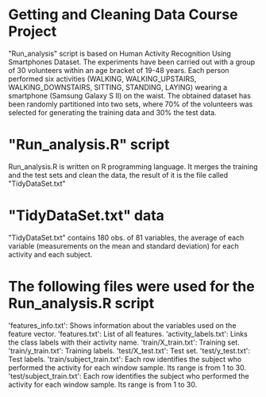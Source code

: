 # Getting and Cleaning Data Course Project
"Run_analysis" script is based on Human Activity Recognition Using Smartphones Dataset. The experiments have been carried out with a group of 30 volunteers within an age bracket of 19-48 years. Each person performed six activities (WALKING, WALKING_UPSTAIRS, WALKING_DOWNSTAIRS, SITTING, STANDING, LAYING) wearing a smartphone (Samsung Galaxy S II) on the waist. The obtained dataset has been randomly partitioned into two sets, where 70% of the volunteers was selected for generating the training data and 30% the test data.

# "Run_analysis.R" script
Run_analysis.R is written on R programming language. It merges the training and the test sets and clean the data, the result of it is the file called "TidyDataSet.txt"

# "TidyDataSet.txt" data
"TidyDataSet.txt" contains 180 obs. of 81 variables, the average of each variable (measurements on the mean and standard deviation) for each activity and each subject.

# The following files were used for the Run_analysis.R script
'features_info.txt': Shows information about the variables used on the feature vector.
'features.txt': List of all features.
'activity_labels.txt': Links the class labels with their activity name.
'train/X_train.txt': Training set.
'train/y_train.txt': Training labels.
'test/X_test.txt': Test set.
'test/y_test.txt': Test labels.
'train/subject_train.txt': Each row identifies the subject who performed the activity for each window sample. Its range is from 1 to 30.
'test/subject_train.txt': Each row identifies the subject who performed the activity for each window sample. Its range is from 1 to 30.
